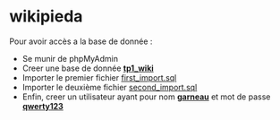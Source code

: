 # wikipieda

Pour avoir accès a la base de donnée : 
- Se munir de phpMyAdmin
- Creer une base de donnée **<ins>tp1_wiki</ins>**
- Importer le premier fichier [first_import.sql](https://github.com/raphaelgrougnet/wikipieda/blob/main/first_import.sql)
- Importer le deuxième fichier [second_import.sql](https://github.com/raphaelgrougnet/wikipieda/blob/main/second_import.sql)
- Enfin, creer un utilisateur ayant pour nom **<ins>garneau</ins>** et mot de passe **<ins>qwerty123</ins>**
